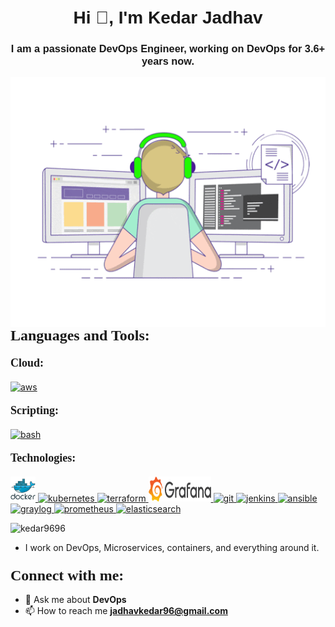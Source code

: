 <!-- Header Section -->
<h1 align="center"><font face="Arial">Hi 👋, I'm Kedar Jadhav </font></h1>
<h3 align="center"><font face="Arial">I am a passionate DevOps Engineer, working on DevOps for 3.6+ years now.</font></h3>

<!-- GIF -->
<img align="right" height="400" width="600" src="https://raw.githubusercontent.com/mikonoid/mikonoid/main/images/gifs/coder3.gif" />

<!-- Languages and Tools Section -->
<h3 align="left"><font size="+2" face="Verdana">Languages and Tools:</font></h3>

<!-- Cloud Section -->
<h4><font size="+1" face="Tahoma">Cloud:</font></h4>
<p align="left">
<a href="[https://aws.amazon.com](https://aws.amazon.com/)" target="_blank" rel="noreferrer">
<img src="https://www.logigroup.com/images/Logo_aws.gif" alt="aws" width="100" height="80"/>
</a>
<!-- Add more cloud-related tools here -->
</p>

<!-- Scripting Section -->
<h4><font size="+1" face="Tahoma">Scripting:</font></h4>
<p align="left">
<a href="https://www.gnu.org/software/bash/" target="_blank" rel="noreferrer">
<img src="https://e7.pngegg.com/pngimages/330/276/png-clipart-bash-shell-script-bourne-shell-scripting-language-unix-shell-shell-rectangle-logo.png" alt="bash" width="100" height="100"/>
</a>
</p>

<!-- Technologies Section -->
<h4><font size="+1" face="Tahoma">Technologies:</font></h4>
<p align="left">
<a href="https://www.docker.com/" target="_blank" rel="noreferrer">
<img src="https://raw.githubusercontent.com/devicons/devicon/master/icons/docker/docker-original-wordmark.svg" alt="docker" width="40" height="40"/>
</a>
<a href="https://kubernetes.io/" target="_blank" rel="noreferrer">
<img src="https://upload.wikimedia.org/wikipedia/commons/thumb/3/39/Kubernetes_logo_without_workmark.svg/2109px-Kubernetes_logo_without_workmark.svg.png" alt="kubernetes" width="40" height="40"/>
</a>
<a href="https://www.terraform.io/" target="_blank" rel="noreferrer">
<img src="https://www.vectorlogo.zone/logos/terraformio/terraformio-icon.svg" alt="terraform" width="40" height="40"/>
</a>
<a href="https://grafana.com/" target="_blank" rel="noreferrer">
<img src="https://raw.githubusercontent.com/grafana/grafana/main/docs/logo-horizontal.png" alt="grafana" width="100" height="40"/>
</a>
  <a href="https://git-scm.com/" target="_blank" rel="noreferrer">
    <img src="https://www.vectorlogo.zone/logos/git-scm/git-scm-icon.svg" alt="git" width="40" height="40"/>
  </a>
  <a href="https://www.jenkins.io/" target="_blank" rel="noreferrer">
    <img src="https://www.vectorlogo.zone/logos/jenkins/jenkins-icon.svg" alt="jenkins" width="40" height="40"/>
  </a>
  <a href="https://www.ansible.com/" target="_blank" rel="noreferrer">
    <img src="https://www.vectorlogo.zone/logos/ansible/ansible-icon.svg" alt="ansible" width="40" height="40"/>
  </a>
  <a href="https://www.graylog.org/" target="_blank" rel="noreferrer">
    <img src="https://www.vectorlogo.zone/logos/graylog/graylog-icon.svg" alt="graylog" width="40" height="40"/>
  </a>
  <a href="https://prometheus.io/" target="_blank" rel="noreferrer">
    <img src="https://www.vectorlogo.zone/logos/prometheusio/prometheusio-icon.svg" alt="prometheus" width="40" height="40"/>
  </a>
  <a href="https://www.elastic.co/elasticsearch/" target="_blank" rel="noreferrer">
    <img src="https://www.vectorlogo.zone/logos/elastic/elastic-icon.svg" alt="elasticsearch" width="40" height="40"/>
  </a>
<!-- Stats and GitHub activity -->
<p align="left"> <img src="https://komarev.com/ghpvc/?username=kedar9696&label=Profile views&color=0e75b6&style=flat" alt="kedar9696" /> </p>

- I work on DevOps, Microservices, containers, and everything around it.

<!-- Contact Section -->
<h3 align="left"><font size="+2" face="Verdana">Connect with me:</font></h3>
<p align="left">
</p>


- 💬 Ask me about **DevOps**
- 📫 How to reach me **[jadhavkedar96@gmail.com](mailto:jadhavkedar96@gmail.com)**
